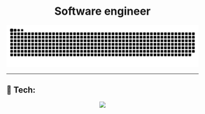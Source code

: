 <h1 align="center">Software engineer</h1>

<p align="center">
  <img src="https://raw.githubusercontent.com/Platane/snk/output/github-contribution-grid-snake-dark.svg" alt="snake animation" />
</p>


---

## 🎨 Tech:

<p align="center">
  <img src="https://skillicons.dev/icons?i=python,cs,cpp,go,ts,nodejs,html,css,git,github,docker,postgres,django" />
</p>

